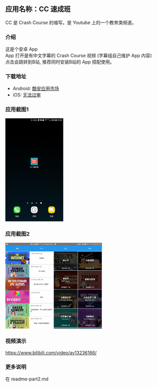 ## 应用名称：CC 速成班
CC 是 Crash Course 的缩写。是 Youtube 上的一个教育类频道。

### 介绍
这是个安卓 App    
App 打开是有中文字幕的 Crash Course 视频 (字幕组自己维护 App 内容)     
点击会跳转到B站, 推荐同时安装B站的 App 搭配使用。             

### 下载地址
* Android: [酷安应用市场](https://www.coolapk.com/apk/147390)
* iOS: [无法过审](https://github.com/1c7/CrashCourse-iOS-App)

### 应用截图1
<img src="./unrelated-stuff/ss.png" width="36%">

### 应用截图2
<img src="./unrelated-stuff/tab1.jpg" width="30%"><img src="./unrelated-stuff/tab2.jpg" width="30%">

### 视频演示
https://www.bilibili.com/video/av13236166/

### 更多说明
在 readme-part2.md
